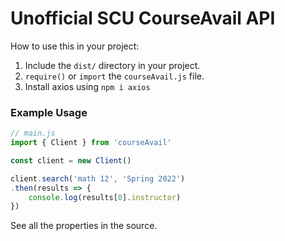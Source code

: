 # Unofficial SCU CourseAvail API

How to use this in your project:

1. Include the `dist/` directory in your project.
2. `require()` or `import` the `courseAvail.js` file. 
3. Install axios using `npm i axios`

### Example Usage

```js
// main.js
import { Client } from 'courseAvail'

const client = new Client()

client.search('math 12', 'Spring 2022')
.then(results => {
    console.log(results[0].instructor)
})

```

See all the properties in the source.